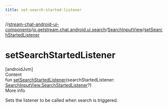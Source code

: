 ```yaml
---
title: set-search-started-listener
---
```

//[stream-chat-android-ui-components](../../../index.md)/[io.getstream.chat.android.ui.search](../index.md)/[SearchInputView](index.md)/[setSearchStartedListener](setSearchStartedListener.md)



# setSearchStartedListener  
[androidJvm]  
Content  
fun [setSearchStartedListener](setSearchStartedListener.md)(searchStartedListener: [SearchInputView.SearchStartedListener](SearchStartedListener/index.md)?)  
More info  


Sets the listener to be called when search is triggered.

  



